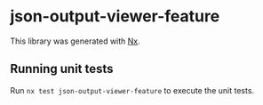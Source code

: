 # json-output-viewer-feature

This library was generated with [Nx](https://nx.dev).

## Running unit tests

Run `nx test json-output-viewer-feature` to execute the unit tests.
